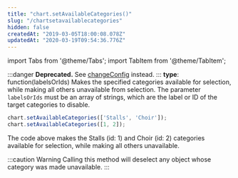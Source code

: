 ```yaml
---
title: "chart.setAvailableCategories()"
slug: "/chartsetavailablecategories"
hidden: false
createdAt: "2019-03-05T18:00:08.078Z"
updatedAt: "2020-03-19T09:54:36.776Z"
---
```


import Tabs from '@theme/Tabs';
import TabItem from '@theme/TabItem';

:::danger 
**Deprecated.** See [changeConfig](https://docs.seats.io/docs/renderer-chart-properties-chartchangeconfig) instead.
:::
**type**: function(labelsOrIds)
Makes the specified categories available for selection, while making all others unavailable from selection. The parameter `labelsOrIds` must be an array of strings, which are the label or ID of the target categories to disable.

```javascript
chart.setAvailableCategories(['Stalls', 'Choir']);
chart.setAvailableCategories([1, 2]);
```

The code above makes the Stalls (id: 1) and Choir (id: 2) categories available for selection, while making all others unavailable.


:::caution Warning
Calling this method will deselect any object whose category was made unavailable.
:::
